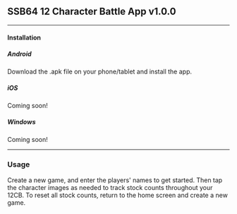 ## SSB64 12 Character Battle App v1.0.0
***
#### Installation

##### Android
Download the .apk file on your phone/tablet and install the app.

##### iOS
Coming soon!

##### Windows
Coming soon!
***
### Usage
Create a new game, and enter the players' names to get started. Then tap the character images as needed to track stock counts throughout your 12CB. To reset all stock counts, return to the home screen and create a new game.

